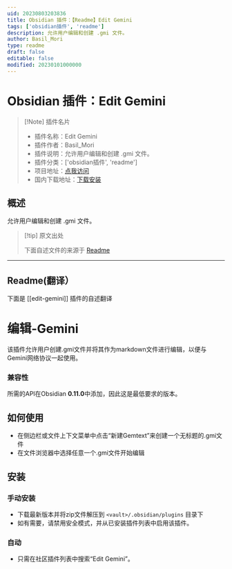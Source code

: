 ```yaml
---
uid: 20230803203836
title: Obsidian 插件：【Readme】Edit Gemini
tags: ['obsidian插件', 'readme']
description: 允许用户编辑和创建 .gmi 文件。
author: Basil_Mori
type: readme
draft: false
editable: false
modified: 20230101000000
---
```


# Obsidian 插件：Edit Gemini

> [!Note] 插件名片
> - 插件名称：Edit Gemini
> - 插件作者：Basil_Mori
> - 插件说明：允许用户编辑和创建 .gmi 文件。
> - 插件分类：['obsidian插件', 'readme']
> - 项目地址：[点我访问](https://github.com/Basil-Mori/obsidian-edit-gemini)
> - 国内下载地址：[下载安装](https://pkmer.cn/products/plugin/pluginMarket/?edit-gemini)

## 概述

允许用户编辑和创建 .gmi 文件。



> [!tip] 原文出处
> 
>下面自述文件的来源于 [Readme](https://ghproxy.net/https://raw.githubusercontent.com/Basil-Mori/obsidian-edit-gemini/master/README.md)
> 

---

## Readme(翻译）

下面是 [[edit-gemini]] 插件的自述翻译


# 编辑-Gemini

该插件允许用户创建.gmi文件并将其作为markdown文件进行编辑，以便与Gemini网络协议一起使用。

### 兼容性
所需的API在Obsidian **0.11.0**中添加，因此这是最低要求的版本。

## 如何使用
- 在侧边栏或文件上下文菜单中点击“新建Gemtext”来创建一个无标题的.gmi文件
- 在文件浏览器中选择任意一个.gmi文件开始编辑

## 安装

### 手动安装
- 下载最新版本并将zip文件解压到 `<vault>/.obsidian/plugins` 目录下
- 如有需要，请禁用安全模式，并从已安装插件列表中启用该插件。

### 自动
- 只需在社区插件列表中搜索“Edit Gemini”。



